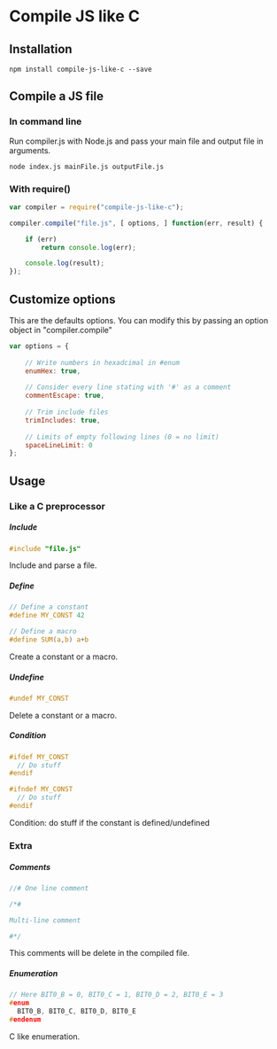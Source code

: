 Compile JS like C
=================



## Installation

```
npm install compile-js-like-c --save
```


## Compile a JS file

### In command line
Run compiler.js with Node.js and pass your main file and output file in arguments.
```
node index.js mainFile.js outputFile.js
```

### With require()
```js
var compiler = require("compile-js-like-c");

compiler.compile("file.js", [ options, ] function(err, result) {

	if (err)
		return console.log(err);

	console.log(result);
});
```




## Customize options
This are the defaults options. You can modify this by passing an option object in "compiler.compile"
```js
var options = {
	
	// Write numbers in hexadcimal in #enum
	enumHex: true,
	
	// Consider every line stating with '#' as a comment
	commentEscape: true,
	
	// Trim include files
	trimIncludes: true,
	
	// Limits of empty following lines (0 = no limit)
	spaceLineLimit: 0
};
```





## Usage

### Like a C preprocessor

##### Include
```c
#include "file.js"
```
Include and parse a file.


##### Define
```c
// Define a constant
#define MY_CONST 42

// Define a macro
#define SUM(a,b) a+b
```
Create a constant or a macro.


##### Undefine
```c
#undef MY_CONST
```
Delete a constant or a macro.


##### Condition
```c
#ifdef MY_CONST
  // Do stuff
#endif

#ifndef MY_CONST
  // Do stuff
#endif
```
Condition: do stuff if the constant is defined/undefined



### Extra

##### Comments
```c
//# One line comment

/*#

Multi-line comment

#*/
```
This comments will be delete in the compiled file.


##### Enumeration
```c
// Here BIT0_B = 0, BIT0_C = 1, BIT0_D = 2, BIT0_E = 3
#enum
  BIT0_B, BIT0_C, BIT0_D, BIT0_E
#endenum
```
C like enumeration.